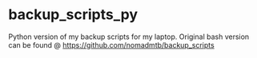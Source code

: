 # backup_scripts_py
Python version of my backup scripts for my laptop.  Original bash version can be found @ https://github.com/nomadmtb/backup_scripts
